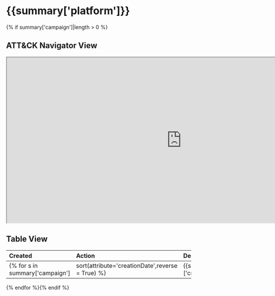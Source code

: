 # {{summary['platform']}}
{% if summary['campaign']|length > 0 %}
## ATT&CK Navigator View

<iframe src="https://mitre-attack.github.io/attack-navigator/enterprise/#layerURL=https%3A%2F%2Fraw.githubusercontent.com%2FAzure%2FCloud-Katana%2Fmain%2Fdocs%2Fsimulate%2F{{summary['platform']|lower}}%2F{{summary['platform']|lower}}.json&tabs=false&selecting_techniques=false" width="950" height="450"></iframe>

## Table View

|Created|Action|Description|Author|
| :---| :---| :---| :---|
{% for s in summary['campaign']|sort(attribute='creationDate',reverse = True) %}|{{s['metadata']['creationDate']}} |[{{s['name']}}](https://cloud-katana.com/simulate/{{summary['platform']|lower}}/{{s['location']}}/{{s['file_name']}}.html) |{{s['metadata']['description']|trim}} |{% for contributor in s['metadata']['contributors'] %}{{contributor}}{% if not loop.last %}, {% endif %}{% endfor %} |
{% endfor %}{% endif %}
